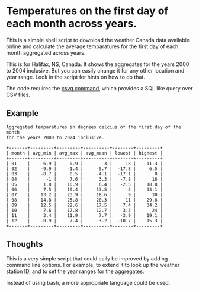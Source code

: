 # Temperatures on the first day of each month across years.

This is a simple shell script to download the weather Canada data available online
and calculate the average temparatures for the first day of each month aggregated 
across years.

This is for Halifax, NS, Canada. It shows the aggregates for the years 2000 to 2004 inclusive. But you can easily change it for any other location and year range. Look in the script for hints on how to do that.

The code requires the [csvq command](https://mithrandie.github.io/csvq/), which 
provides a SQL like query over CSV files.

## Example

```
Aggregated temparatures in degrees celcius of the first day of the month
for the years 2000 to 2024 inclusive.

+-------+---------+---------+----------+--------+---------+
| month | avg_min | avg_max | avg_mean | lowest | highest |
+-------+---------+---------+----------+--------+---------+
| 01    |    -6.9 |     0.9 |       -3 |    -18 |    11.3 |
| 02    |    -9.9 |    -1.4 |     -5.7 |  -17.8 |     6.5 |
| 03    |    -8.7 |     0.5 |     -4.1 |  -17.1 |       8 |
| 04    |      -1 |     7.6 |      3.3 |   -7.8 |      16 |
| 05    |     1.8 |    10.9 |      6.4 |   -2.5 |    18.8 |
| 06    |     7.5 |    19.4 |     13.5 |      3 |    33.1 |
| 07    |    13.2 |    23.9 |     18.6 |      9 |      30 |
| 08    |    14.8 |    25.8 |     20.3 |     11 |    29.6 |
| 09    |    12.5 |    22.6 |     17.5 |    7.4 |    34.2 |
| 10    |     7.6 |    17.8 |     12.7 |    3.3 |      24 |
| 11    |     3.4 |    11.9 |      7.7 |   -3.9 |    19.1 |
| 12    |    -0.9 |     7.4 |      3.2 |  -10.7 |    15.3 |
+-------+---------+---------+----------+--------+---------+
```

## Thoughts

This is a very simple script that could eaily be improved by adding
command line options. For example, to extend it to look up the
weather station ID, and to set the year ranges for the aggregates.

Instead of using bash, a more appropriate language could be used. 